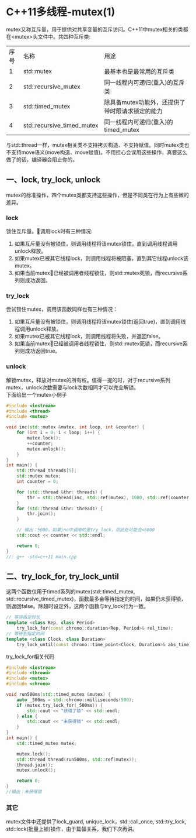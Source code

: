 # C++11多线程-mutex(1)
mutex又称互斥量，用于提供对共享变量的互斥访问。C++11中mutex相关的类都在\<mutex\>头文件中。共四种互斥类:
<table>
  <tr><td>序号</td><td>名称</td><td>用途</td></tr>
  <tr><td>1</td><td>std::mutex</td><td>最基本也是最常用的互斥类</td></tr>
  <tr><td>2</td><td>std::recursive_mutex</td><td>同一线程内可递归(重入)的互斥类</td></tr>
  <tr><td>3</td><td>std::timed_mutex</td><td>除具备mutex功能外，还提供了带时限请求锁定的能力</td></tr>
  <tr><td>4</td><td>std::recursive_timed_mutex</td><td>同一线程内可递归(重入)的timed_mutex</td></tr>
</table>
与std::thread一样，mutex相关类不支持拷贝构造、不支持赋值。同时mutex类也不支持move语义(move构造、move赋值)。不用担心会误用这些操作，真要这么做了的话，编译器会阻止你的。

## 一、lock, try_lock, unlock
mutex的标准操作，四个mutex类都支持这些操作，但是不同类在行为上有些微的差异。
### lock
锁住互斥量。调用lock时有三种情况:
  1. 如果互斥量没有被锁住，则调用线程将该mutex锁住，直到调用线程调用unlock释放。
  2. 如果mutex已被其它线程lock，则调用线程将被阻塞，直到其它线程unlock该mutex。
  3. 如果当前mutex已经被调用者线程锁住，则std::mutex死锁，而recursive系列则成功返回。
### try_lock
尝试锁住mutex，调用该函数同样也有三种情况：
  1. 如果互斥量没有被锁住，则调用线程将该mutex锁住(返回true)，直到调用线程调用unlock释放。
  2. 如果mutex已被其它线程lock，则调用线程将失败，并返回false。
  3. 如果当前mutex已经被调用者线程锁住，则std::mutex死锁，而recursive系列则成功返回true。
### unlock
解锁mutex，释放对mutex的所有权。值得一提的时，对于recursive系列mutex，unlock次数需要与lock次数相同才可以完全解锁。<br/>
下面给出一个mutex小例子
```c++
#include <iostream>
#include <thread>
#include <mutex>

void inc(std::mutex &mutex, int loop, int &counter) {
    for (int i = 0; i < loop; i++) {
        mutex.lock();
        ++counter;
        mutex.unlock();
    }
}
int main() {
    std::thread threads[5];
    std::mutex mutex;
    int counter = 0;

    for (std::thread &thr: threads) {
        thr = std::thread(inc, std::ref(mutex), 1000, std::ref(counter));
    }
    for (std::thread &thr: threads) {
        thr.join();
    }

    // 输出：5000，如果inc中调用的是try_lock，则此处可能会<5000
    std::cout << counter << std::endl;

    return 0;
}
//: g++ -std=c++11 main.cpp
```

## 二、try_lock_for, try_lock_until
这两个函数仅用于timed系列的mutex(std::timed_mutex, std::recursive_timed_mutex)，函数最多会等待指定的时间，如果仍未获得锁，则返回false。除超时设定外，这两个函数与try_lock行为一致。
```c++
// 等待指定时长
template <class Rep, class Period>
    try_lock_for(const chrono::duration<Rep, Period>& rel_time);
// 等待到指定时间
template <class Clock, class Duration>
    try_lock_until(const chrono::time_point<Clock, Duration>& abs_time);
```
try_lock_for相关代码
```c++
#include <iostream>
#include <thread>
#include <mutex>
#include <chrono>

void run500ms(std::timed_mutex &mutex) {
    auto _500ms = std::chrono::milliseconds(500);
    if (mutex.try_lock_for(_500ms)) {
        std::cout << "获得了锁" << std::endl;
    } else {
        std::cout << "未获得锁" << std::endl;
    }
}
int main() {
    std::timed_mutex mutex;

    mutex.lock();
    std::thread thread(run500ms, std::ref(mutex));
    thread.join();
    mutex.unlock();

    return 0;
}
//输出：未获得锁
```
### 其它
mutex文件中还提供了lock_guard, unique_lock，std::call_once, std::try_lock, std::lock(批量上锁)操作，由于篇幅关系，我们下次再讲。

